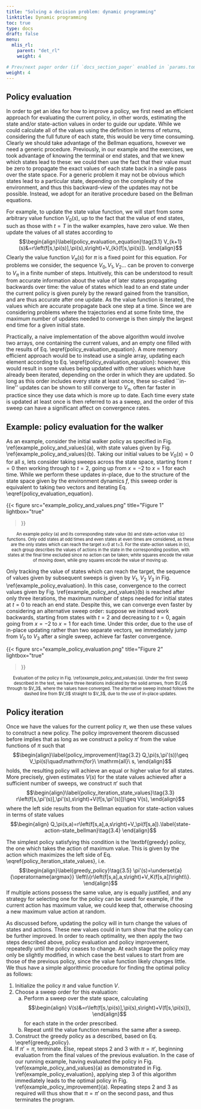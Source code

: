 ```yaml
---
title: "Solving a decision problem: dynamic programming"
linktitle: Dynamic programming
toc: true
type: docs
draft: false
menu:
  mlis_rl:
    parent: "det_rl"
    weight: 4

# Prev/next pager order (if `docs_section_pager` enabled in `params.toml`)
weight: 4
---
```


## Policy evaluation
In order to get an idea for how to improve a policy, we first need an efficient approach for evaluating the current policy, in other words, estimating the state and/or state-action values in order to guide our update.
While we could calculate all of the values using the definition in terms of returns, considering the full future of each state, this would be very time consuming.
Clearly we should take advantage of the Bellman equations, however we need a generic procedure.
Previously, in our example and the exercises, we took advantage of knowing the terminal or end states, and that we knew which states lead to these: we could then use the fact that their value must be zero to propagate the exact values of each state back in a single pass over the state space.
For a generic problem it may not be obvious which states lead to a particular state, depending on the complexity of the environment, and thus this backward-view of the updates may not be possible.
Instead, we adopt for an iterative procedure based on the Bellman equations. 

For example, to update the state value function, we will start from some arbitrary value function $V_0(s)$, up to the fact that the value of end states, such as those with $t=T$ in the walker examples, have zero value.
We then update the values of all states according to
$$\begin{align}\label{policy_evaluation_equation}\tag{3.1}
V_{k+1}(s)&=r\left(f[s,\pi(s)],\pi(s),s\right)+V_{k}(f[s,\pi(s)]).
\end{align}$$
Clearly the value function $V_\pi(s)$ for $\pi$ is a fixed point for this equation.
For problems we consider, the sequence $V_0,V_1,V_2...$ can be proven to converge to $V_\pi$ in a finite number of steps.
Intuitively, this can be understood to result from accurate information about the value of later states propagating backwards over time: the value of states which lead to an end state under the current policy is given purely by the reward gained from the transition, and are thus accurate after one update.
As the value function is iterated, the values which are accurate propagate back one step at a time.
Since we are considering problems where the trajectories end at some finite time, the maximum number of updates needed to converge is then simply the largest end time for a given initial state.

Practically, a naive implementation of the above algorithm would involve two arrays, one containing the current values, and an empty one filled with the results of Eq. \eqref{policy_evaluation_equation}.
A more memory efficient approach would be to instead use a single array, updating each element according to Eq. \eqref{policy_evaluation_equation}: however, this would result in some values being updated with other values which have already been iterated, depending on the order in which they are updated.
So long as this order includes every state at least once, these so-called ``in-line'' updates can be shown to still converge to $V_\pi$, often far faster in practice since they use data which is more up to date.
Each time every state is updated at least once is then referred to as a sweep, and the order of this sweep can have a significant affect on convergence rates.

## Example: policy evaluation for the walker
As an example, consider the initial walker policy as specified in Fig. \ref{example_policy_and_values}(a), with state values given by Fig. \ref{example_policy_and_values}(b).
Taking our initial values to be $V_0(s)=0$ for all $s$, lets consider taking sweeps across the state space, starting from $t=0$ then working through to $t=2$, going up from $x=-2$ to $x=1$ for each time.
While we perform these updates in-place, due to the structure of the state space given by the environment dynamics $f$, this sweep order is equivalent to taking two vectors and iterating Eq. \eqref{policy_evaluation_equation}.

{{< 
figure src="example_policy_and_values.png" 
title="Figure 1" 
lightbox="true" 
>}}
<p style="text-align: center; font-size:80%">
An example policy (a) and its corresponding state value (b) and state-action value (c) functions. 
Only odd states at odd times and even states at even times are considered, as these are the only states which can reach the target x=0 at t=3.
For the state-action values in (c), each group describes the values of actions in the state in the corresponding position, with states at the final time excluded since no action can be taken; white squares encode the value of moving down, while grey squares encode the value of moving up.
</p>

Only tracking the value of states which can reach the target, the sequence of values given by subsequent sweeps is given by $V_1$, $V_2$ $V_3$ in Fig. \ref{example_policy_evaluation}.
In this case, convergence to the correct values given by Fig. \ref{example_policy_and_values}(b) is reached after only three iterations, the maximum number of steps needed for initial states at $t=0$ to reach an end state.
Despite this, we can converge even faster by considering an alternative sweep order: suppose we instead work backwards, starting from states with $t=2$ and decreasing to $t=0$, again going from $x=-2$ to $x=1$ for each time.
Under this order, due to the use of in-place updating rather than two separate vectors, we immediately jump from $V_0$ to $V_3$ after a single sweep, achieve far faster convergence.

{{< 
figure src="example_policy_evaluation.png" 
title="Figure 2" 
lightbox="true" 
>}}
<p style="text-align: center; font-size:80%">
Evaluation of the policy in Fig. \ref{example_policy_and_values}(a).
Under the first sweep described in the text, we have three iterations indicated by the solid arrows, from $V_0$ through to $V_3$, where the values have converged.
The alternative sweep instead follows the dashed line from $V_0$ straight to $V_3$, due to the use of in-place updates.
</p>

## Policy iteration
Once we have the values for the current policy $\pi$, we then use these values to construct a new policy.
The policy improvement theorem discussed before implies that as long as we construct a policy $\pi'$ from the value functions of $\pi$ such that 
$$\begin{align}\label{policy_improvement}\tag{3.2}
Q_\pi(s,\pi'(s))\geq V_\pi(s)\quad\mathrm{for}\ \mathrm{all}\ s,
\end{align}$$
holds, the resulting policy will achieve an equal or higher value for all states.
More precisely, given estimates $V(s)$ for the state values achieved after a sufficient number of sweeps, we construct $\pi'$ such that
$$\begin{align}\label{policy_iteration_state_values}\tag{3.3}
r\left(f[s,\pi'(s)],\pi'(s),s\right)+V(f[s,\pi'(s)])\geq V(s),
\end{align}$$
where the left side results from the Bellman equation for state-action values in terms of state values
$$\begin{align}
Q_\pi(s,a)=r\left(f[s,a],a,s\right)+V_\pi(f[s,a]).\label{state-action-state_bellman}\tag{3.4}
\end{align}$$

The simplest policy satisfying this condition is the \textbf{greedy} policy, the one which takes the action of maximum value.
This is given by the action which maximizes the left side of Eq. \eqref{policy_iteration_state_values}, i.e.
$$\begin{align}\label{greedy_policy}\tag{3.5}
\pi'(s)=\underset{a}{\operatorname{argmax}} \left\\{r\left(f[s,a],a,s\right)+V_K(f[s,a])\right\\}.
\end{align}$$
If multiple actions possess the same value, any is equally justified, and any strategy for selecting one for the policy can be used: for example, if the current action has maximum value, we could keep that, otherwise choosing a new maximum value action at random.

<style type="text/css">
    ol ol { list-style-type: lower-alpha; }
</style>

As discussed before, updating the policy will in turn change the values of states and actions.
These new values could in turn show that the policy can be further improved.
In order to reach optimality, we then apply the two steps described above, policy evaluation and policy improvement, repeatedly until the policy ceases to change.
At each stage the policy may only be slightly modified, in which case the best values to start from are those of the previous policy, since the value function likely changes little.
We thus have a simple algorithmic procedure for finding the optimal policy as follows:
1.  Initialize the policy $\pi$ and value function $V$.
2.  Choose a sweep order for this evaluation:
	1.  Perform a sweep over the state space, calculating
		$$\begin{align}
		V(s)&=r\left(f[s,\pi(s)],\pi(s),s\right)+V(f[s,\pi(s)]),
		\end{align}$$
		for each state in the order prescribed.
	2.  Repeat until the value function remains the same after a sweep.
3.  Construct the greedy policy as a described, based on Eq. \eqref{greedy_policy}.
4.  If $\pi'=\pi$, terminate. Else, repeat steps 2 and 3 with $\pi=\pi'$, 
	beginning evaluation from the final values of the previous evaluation.
In the case of our running example, having evaluated the policy in Fig. \ref{example_policy_and_values}(a) as demonstrated in Fig. \ref{example_policy_evaluation}, applying step 3 of this algorithm immediately leads to the optimal policy in Fig. \ref{example_policy_improvement}(a).
Repeating steps 2 and 3 as required will thus show that $\pi=\pi'$ on the second pass, and thus terminates the program.